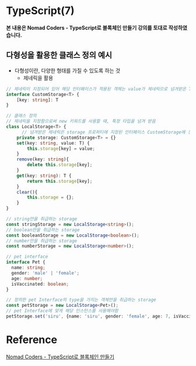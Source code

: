 # TypeScript(7)

**본 내용은 Nomad Coders - TypeScript로 블록체인 만들기 강의를 토대로 작성하였습니다.**



## 다형성을 활용한 클래스 정의 예시

* 다형성이란, 다양한 형태를 가질 수 있도록 하는 것
  * 제네릭을 활용

```TypeScript
// 제네릭이 지정되어 있어 해당 인터페이스가 적용된 객체는 value가 제네릭으로 넘겨받은 T로 적용되어야 함
interface CustomStorage<T> {
    [key: string]: T
}

// 클래스 정의
// 제네릭을 지정함으로써 new 키워드를 사용할 때, 특정 타입을 넘겨 받음
class LocalStorage<T> {
	  // 넘겨받은 제네릭은 storage 프로퍼티에 지정된 인터페이스 CustomStorage에 전달 됨
    private storage: CustomStorage<T> = {}
    set(key: string, value: T) {
        this.storage[key] = value;
    }
    remove(key: string){
        delete this.storage[key];
    }
    get(key: string): T {
        return this.storage[key];
    }
    clear(){
        this.storage = {};
    }
}

// string만을 취급하는 storage
const stringStorage = new LocalStorage<string>();
// boolean만을 취급하는 storage
const booleanStorage = new LocalStorage<boolean>();
// number만을 취급하는 storage
const numberStorage = new LocalStorage<number>();

// pet interface
interface Pet {
  name: string;
  gender: 'male' | 'female';
  age: number;
  isVaccinated: boolean;
}

// 정의한 pet Interface의 type을 가지는 객체만을 취급하는 storage
const petStorage = new LocalStorage<Pet>();
// pet Interface에 맞게 해당 인스턴스를 사용해야함
petStorage.set('siru', {name: 'siru', gender: 'female', age: 7, isVaccinated: true});
```



# Reference

[Nomad Coders - TypeScript로 블록체인 만들기](https://nomadcoders.co/typescript-for-beginners/lobby)

